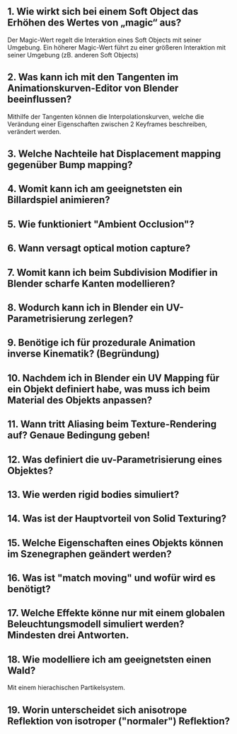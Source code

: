## 1. Wie wirkt sich bei einem Soft Object das Erhöhen des Wertes von „magic“ aus?

Der Magic-Wert regelt die Interaktion eines Soft Objects mit seiner Umgebung. Ein höherer Magic-Wert führt zu einer größeren Interaktion mit seiner Umgebung (zB. anderen Soft Objects)

## 2. Was kann ich mit den Tangenten im Animationskurven-Editor von Blender beeinflussen?

Mithilfe der Tangenten können die Interpolationskurven, welche die Verändung einer Eigenschaften zwischen 2 Keyframes beschreiben, verändert werden. 

## 3. Welche Nachteile hat Displacement mapping gegenüber Bump mapping?

## 4. Womit kann ich am geeignetsten ein Billardspiel animieren?

## 5. Wie funktioniert "Ambient Occlusion"?

## 6. Wann versagt optical motion capture?

## 7. Womit kann ich beim Subdivision Modifier in Blender scharfe Kanten modellieren?

## 8. Wodurch kann ich in Blender ein UV-Parametrisierung zerlegen?

## 9. Benötige ich für prozedurale Animation inverse Kinematik? (Begründung)

## 10. Nachdem ich in Blender ein UV Mapping für ein Objekt definiert habe, was muss ich beim Material des Objekts anpassen?

## 11. Wann tritt Aliasing beim Texture-Rendering auf? Genaue Bedingung geben!

## 12. Was definiert die uv-Parametrisierung eines Objektes?

## 13. Wie werden rigid bodies simuliert?

## 14. Was ist der Hauptvorteil von Solid Texturing?

## 15. Welche Eigenschaften eines Objekts können im Szenegraphen geändert werden?

## 16. Was ist "match moving" und wofür wird es benötigt?

## 17. Welche Effekte könne nur mit einem globalen Beleuchtungsmodell simuliert werden? Mindesten drei Antworten.

## 18. Wie modelliere ich am geeignetsten einen Wald?

Mit einem hierachischen Partikelsystem. 

## 19. Worin unterscheidet sich anisotrope Reflektion von isotroper ("normaler") Reflektion?
